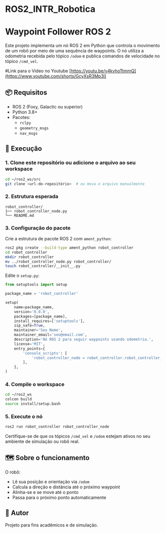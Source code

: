 # ROS2_INTR_Robotica
# Waypoint Follower ROS 2

Este projeto implementa um nó ROS 2 em Python que controla o movimento de um robô por meio de uma sequência de waypoints. O nó utiliza a odometria recebida pelo tópico `/odom` e publica comandos de velocidade no tópico `/cmd_vel`.

#Link para o Video no Youtube
  [https://youtu.be/y4kvhoTtmmQ](https://www.youtube.com/shorts/GcyXsR3Mp3I)

## 📦 Requisitos

- ROS 2 (Foxy, Galactic ou superior)
- Python 3.8+
- Pacotes:
  - `rclpy`
  - `geometry_msgs`
  - `nav_msgs`

## 🚀 Execução

### 1. Clone este repositório ou adicione o arquivo ao seu workspace

```bash
cd ~/ros2_ws/src
git clone <url-do-repositório>  # ou mova o arquivo manualmente
```

### 2. Estrutura esperada

```
robot_controller/
├── robot_controller_node.py
└── README.md
```

### 3. Configuração do pacote

Crie a estrutura de pacote ROS 2 com `ament_python`:

```bash
ros2 pkg create --build-type ament_python robot_controller
cd robot_controller
mkdir robot_controller
mv ../robot_controller_node.py robot_controller/
touch robot_controller/__init__.py
```

Edite o `setup.py`:

```python
from setuptools import setup

package_name = 'robot_controller'

setup(
    name=package_name,
    version='0.0.0',
    packages=[package_name],
    install_requires=['setuptools'],
    zip_safe=True,
    maintainer='Seu Nome',
    maintainer_email='seu@email.com',
    description='Nó ROS 2 para seguir waypoints usando odometria.',
    license='MIT',
    entry_points={
        'console_scripts': [
            'robot_controller_node = robot_controller.robot_controller_node:main',
        ],
    },
)
```

### 4. Compile o workspace

```bash
cd ~/ros2_ws
colcon build
source install/setup.bash
```

### 5. Execute o nó

```bash
ros2 run robot_controller robot_controller_node
```

Certifique-se de que os tópicos `/cmd_vel` e `/odom` estejam ativos no seu ambiente de simulação ou robô real.

## 🗺️ Sobre o funcionamento

O robô:
- Lê sua posição e orientação via `/odom`
- Calcula a direção e distância até o próximo waypoint
- Alinha-se e se move até o ponto
- Passa para o próximo ponto automaticamente

## 📎 Autor

Projeto para fins acadêmicos e de simulação.
